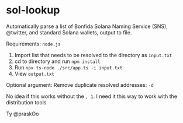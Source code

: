 # sol-lookup
Automatically parse a list of Bonfida Solana Naming Service (SNS), @twitter, and standard Solana wallets, output to file. 

Requirements:
`node.js`

1. Import list that needs to be resolved to the directory as `input.txt`
2. cd to directory and run `npm install`
3. Run `npx ts-node ./src/app.ts -i input.txt`
4. View `output.txt`

Optional argument:
Remove duplicate resolved addresses: `-d` 

No idea if this works without the `, 1`. I need it this way to work with the distribution tools

Ty @praskOo
